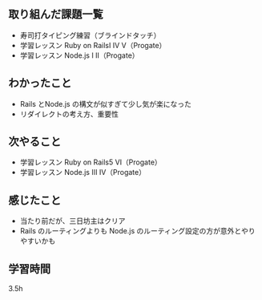 ## 取り組んだ課題一覧
- 寿司打タイピング練習（ブラインドタッチ）
- 学習レッスン Ruby on RailsⅠ Ⅳ Ⅴ（Progate）
- 学習レッスン Node.js Ⅰ Ⅱ（Progate）

## わかったこと
- Rails とNode.js の構文が似すぎて少し気が楽になった
- リダイレクトの考え方、重要性

## 次やること
- 学習レッスン Ruby on Rails5 Ⅵ（Progate）
- 学習レッスン Node.js Ⅲ Ⅳ（Progate）

## 感じたこと
- 当たり前だが、三日坊主はクリア
- Rails のルーティングよりも Node.js のルーティング設定の方が意外とやりやすいかも

## 学習時間
 3.5h